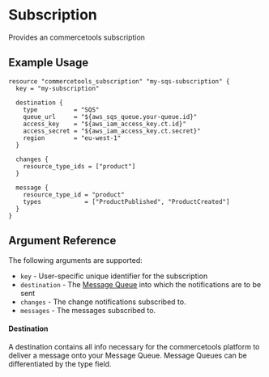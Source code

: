 # Subscription

Provides an commercetools subscription

## Example Usage

```hcl
resource "commercetools_subscription" "my-sqs-subscription" {
  key = "my-subscription"

  destination {
    type          = "SQS"
    queue_url     = "${aws_sqs_queue.your-queue.id}"
    access_key    = "${aws_iam_access_key.ct.id}"
    access_secret = "${aws_iam_access_key.ct.secret}"
    region        = "eu-west-1"
  }

  changes {
    resource_type_ids = ["product"]
  }

  message {
    resource_type_id = "product"
    types            = ["ProductPublished", "ProductCreated"]
  }
}
```

## Argument Reference

The following arguments are supported:

* `key` - User-specific unique identifier for the subscription
* `destination` - The [Message Queue](#destination) into which the notifications are to be sent
* `changes` - The change notifications subscribed to.
* `messages` - The messages subscribed to.



#### Destination
A destination contains all info necessary for the commercetools platform to
deliver a message onto your Message Queue. Message Queues can be
differentiated by the type field.
